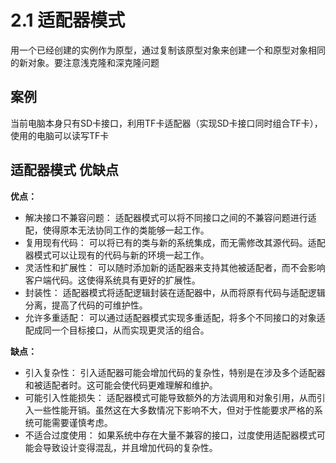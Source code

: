 # 2.1 适配器模式
用一个已经创建的实例作为原型，通过复制该原型对象来创建一个和原型对象相同的新对象。要注意浅克隆和深克隆问题

## 案例
当前电脑本身只有SD卡接口，利用TF卡适配器（实现SD卡接口同时组合TF卡），使用的电脑可以读写TF卡

## 适配器模式 优缺点

**优点：**

+ 解决接口不兼容问题： 适配器模式可以将不同接口之间的不兼容问题进行适配，使得原本无法协同工作的类能够一起工作。
+ 复用现有代码： 可以将已有的类与新的系统集成，而无需修改其源代码。适配器模式可以让现有的代码与新的环境一起工作。
+ 灵活性和扩展性： 可以随时添加新的适配器来支持其他被适配者，而不会影响客户端代码。这使得系统具有更好的扩展性。
+ 封装性： 适配器模式将适配逻辑封装在适配器中，从而将原有代码与适配逻辑分离，提高了代码的可维护性。
+ 允许多重适配： 可以通过适配器模式实现多重适配，将多个不同接口的对象适配成同一个目标接口，从而实现更灵活的组合。

**缺点：**

+ 引入复杂性： 引入适配器可能会增加代码的复杂性，特别是在涉及多个适配器和被适配者时。这可能会使代码更难理解和维护。
+ 可能引入性能损失： 适配器模式可能导致额外的方法调用和对象引用，从而引入一些性能开销。虽然这在大多数情况下影响不大，但对于性能要求严格的系统可能需要谨慎考虑。
+ 不适合过度使用： 如果系统中存在大量不兼容的接口，过度使用适配器模式可能会导致设计变得混乱，并且增加代码的复杂性。